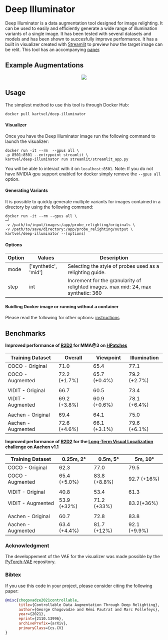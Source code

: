 # Deep Illuminator 

Deep Illuminator is a data augmentation tool designed for image relighting. It can be used to easily and efficiently generate a wide range of illumination variants of a single image. It has been tested with several datasets and models and has been shown to succesfully improve performance. 
It has a built in visualizer created with [Streamlit](https://github.com/streamlit/streamlit) to preview how the target image can be relit. This tool has an accompanying [paper](https://arxiv.org/abs/2110.13996).

## Example Augmentations
<p align="center">
  <img src=./assets/combined.gif>
</p>

## Usage
The simplest method to use this tool is through Docker Hub:

```
docker pull kartvel/deep-illuminator
```
#### Visualizer
Once you have the Deep Illuminator image run the following command to launch the visualizer: 

```
docker run -it --rm  --gpus all \
-p 8501:8501 --entrypoint streamlit \ 
kartvel/deep-illuminator run streamlit/streamlit_app.py
```
You will be able to interact with it on `localhost:8501`. 
Note: If you do not have NVIDIA gpu support enabled for docker simply remove the `--gpus all` option.

#### Generating Variants
It is possible to quickly generate multiple variants for images contained in a directory by using the following command:
```
docker run -it --rm --gpus all \                                                                                               ─╯
-v /path/to/input/images:/app/probe_relighting/originals \
-v /path/to/save/directory:/app/probe_relighting/output \
kartvel/deep-illuminator --[options]
```

#### Options

| Option  | Values |  Description  |  
| ------------- | ------------- | ------------- |
| mode   | ['synthetic', 'mid'] | Selecting the style of probes used as a relighting guide.| 
| step   | int | Increment for the granularity of relighted images. max mid: 24, max synthetic: 360| 

#### Buidling Docker image or running without a container
Please read the following for other options: [instructions](app/)
## Benchmarks
**Improved performance of [R2D2](https://github.com/naver/r2d2) for MMA@3 on [HPatches](https://hpatches.github.io)**

| Training Dataset  | Overall | Viewpoint  | Illumination | 
| ------------- | ------------- | ------------- | ------------- |
| COCO - Original   | 71.0 | 65.4  | 77.1  |
| COCO - Augmented  | 72.2 (+1.7%)  |  65.7 (+0.4%)  | 79.2 (+2.7%) |
| |  | | |
| VIDIT - Original   | 66.7 | 60.5  | 73.4   |
| VIDIT - Augmented  |  69.2 (+3.8%) |  60.9 (+0.6%)  | 78.1 (+6.4%)  |
| |  | | |
| Aachen - Original   | 69.4 | 64.1  | 75.0   |
| Aachen - Augmented  |  72.6 (+4.6%) |  66.1 (+3.1%) | 79.6 (+6.1%) |


**Improved performance of [R2D2](https://github.com/naver/r2d2) for the [Long-Term Visual Localization](https://www.visuallocalization.net) challenge on Aachen v1.1**

| Training Dataset  | 0.25m, 2° |  0.5m, 5°  | 5m, 10° | 
| ------------- | ------------- | ------------- | ------------- |
| COCO - Original   | 62.3 | 77.0  | 79.5  |
| COCO - Augmented  | 65.4 (+5.0%)  |  83.8 (+8.8%)  | 92.7 (+16%)  |
| |  | | |
| VIDIT - Original   | 40.8 | 53.4  | 61.3  |
| VIDIT - Augmented  |   53.9 (+32%) |  71.2 (+33%) | 83.2(+36%)  |
| |  | | |
| Aachen - Original   | 60.7 | 72.8  | 83.8   |
| Aachen - Augmented  |  63.4 (+4.4%) |  81.7 (+12%) | 92.1 (+9.9%) |


### Acknowledgment

The developpement of the VAE for the visualizer was made possible by the [PyTorch-VAE](https://github.com/AntixK/PyTorch-VAE) repository. 


### Bibtex

If you use this code in your project, please consider citing the following paper:

```bibtex
@misc{chogovadze2021controllable,
      title={Controllable Data Augmentation Through Deep Relighting}, 
      author={George Chogovadze and Rémi Pautrat and Marc Pollefeys},
      year={2021},
      eprint={2110.13996},
      archivePrefix={arXiv},
      primaryClass={cs.CV}
}
```
